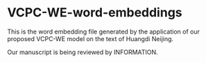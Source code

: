 # VCPC-WE-word-embeddings
This is the word embedding file generated by the application of our proposed VCPC-WE model on the text of Huangdi Neijing.

Our manuscript is being reviewed by INFORMATION.
